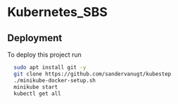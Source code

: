 # Kubernetes_SBS
## Deployment

To deploy this project run

```bash
  sudo apt install git -y
  git clone https://github.com/sandervanugt/kubestep
  ./minikube-docker-setup.sh
  minikube start
  kubectl get all
```
